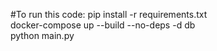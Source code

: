 #To run this code:
pip install -r requirements.txt<br>
docker-compose up --build --no-deps -d db<br>
python main.py
